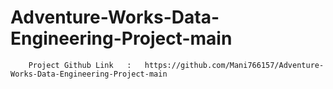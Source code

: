 # Adventure-Works-Data-Engineering-Project-main

        Project Github Link   :   https://github.com/Mani766157/Adventure-Works-Data-Engineering-Project-main

